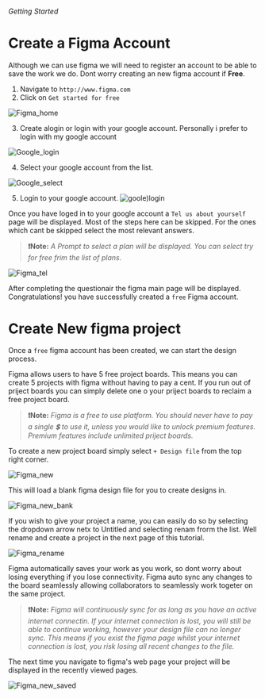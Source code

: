 ###### Getting Started
# Create a Figma Account

Although we can use figma we will need to register an account to be able to save the work we do. Dont worry creating an new figma account if **Free**. 

1. Navigate to `http://www.figma.com`
2. Click on `Get started for free`

![Figma_home](img/figma_home.png)

3. Create alogin or login with your google account. Personally i prefer to login with my google account

![Google_login](img/figma_create.png)

4. Select your google account from the list.

![Google_select](img/google_select.png)

5. Login to your google account.
![goole)login](img/google_login.png)

Once you have loged in to your google account a `Tel us about yourself` page will be displayed. Most of the steps here can be skipped. For the ones which cant be skipped select the most relevant answers. 

> **:heavy_exclamation_mark:Note:** *A Prompt to select a plan will be displayed. You can select try for free frim the list of plans.*


![Figma_tel](img/figma_tellus.png)

After completing the questionair the figma main page will be displayed. Congratulations! you have successfully created a `free` Figma account.

# Create New figma project

Once a `free` figma account has been created, we can start the design process. 

Figma allows users to have 5 free project boards. This means you can create 5 projects with figma without having to pay a cent. If you run out of priject boards you can simply delete one o your priject boards to reclaim a free project board. 

> **:heavy_exclamation_mark:Note:** *Figma is a free to use platform. You should never have to pay a single :heavy_dollar_sign: to use it, unless you would like to unlock premium features. Premium features include unlimited priject boards.*

To create a new project board simply select `+ Design file` from the top right corner. 

![Figma_new](img/figma_new.png)

This will load a blank figma design file for you to create designs in. 

![Figma_new_bank](img/figma_new_blank.png)

If you wish to give your project a name, you can easily do so by selecting the dropdown arrow netx to Untitled and selecting renam frorm the list. Well rename and create a project in the next page of this tutorial.

![Figma_rename](img/Figma_rename.png)

Figma automatically saves your work as you work, so dont worry about losing everything if you lose connectivity. Figma auto sync any changes to the board seamlessly allowing collaborators to seamlessly work togeter on the same project. 

> **:heavy_exclamation_mark:Note:** *Figma will continuously sync for as long as you have an active internet connectin. If your internet connection is lost, you will still be able to continue working, however your design file can no longer sync. This means if you exist the figma page whilst your internet connection is lost, you risk losing all recent changes to the file.*

The next time you navigate to figma's web page your project will be displayed in the recently viewed pages. 

![Figma_new_saved](img/Figma_new_saved.png)
